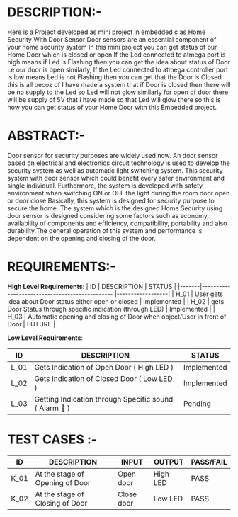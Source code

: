 # DESCRIPTION:-

Here is a Project developed as mini project in embedded c as Home Security With Door Sensor Door sensors are an essential component of your home security system In this mini project you can get status of our Home Door which is closed or open If the Led connected to atmega port is high means if Led is Flashing then you can get the idea about status of Door i.e our door is open similarly, If the Led connected to atmega controller port is low means Led is not Flashing then you can get that the Door is Closed this is all becoz of I have made a system that if Door is closed then there will be no supply to the Led so Led will not glow similarly for open of door there will be supply of 5V that i have made so that Led will glow there so this is how you can get status of your Home Door with this Embedded project.

# ABSTRACT:-

Door sensor for security purposes are widely used now. An door sensor based on electrical and electronics circuit technology is used to develop the security system as well as automatic light switching system. This security system with door sensor which could benefit every safer environment and single individual. Furthermore, the system is developed with safety environment when switching ON or OFF the light during the room door open or door close.Basically, this system is designed for security purpose to secure the home.
The system which is the designed Home Security using door sensor is designed considering some factors such as economy, availability of components and efficiency, compatibility, portability and also durability.The general operation of this system and performance is dependent on the opening and closing of the door.

# REQUIREMENTS:-

**High Level Requirements**:
|  ID   |                     DESCRIPTION                                           |        STATUS    |
|-------|-----------------------------------------------                            |------------------|
|  H_01 |    User gets idea about Door status either open or closed                 | Implemented      |
|  H_02 |   gets Door Status through specific indication (through LED)              | Implemented      |
|  H_03 |   Automatic opening and closing of Door when object/User in front of Door.|  FUTURE          |

**Low Level Requirements**:

|  ID  |            DESCRIPTION                                                     |    STATUS        |
|------|----------------------------------------------------------------------------|------------------|
| L_01 |      Gets Indication of Open Door ( High LED )                             | Implemented      |
| L_02 |      Gets Indication of Closed Door ( Low LED )                            | Implemented      |
| L_03 |  Getting Indication through Specific sound ( Alarm 🚨 )                    |	Pending          |

# TEST CASES :-

|  ID    |              DESCRIPTION                                           |     INPUT       |      OUTPUT     |   PASS/FAIL    |
|--------|------------------------------------------------------------------- |---------------- |-----------------|----------------|
| K_01   |             At the stage of Opening of Door                        |    	Open door   |    	High LED	  |        PASS    |
| K_02   |             At the stage of Closing of Door	                      |      Close door	|       Low LED   |       	PASS   |

























